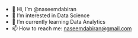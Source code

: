 - 👋 Hi, I’m @naseemdabiran
- 👀 I’m interested in Data Science
- 🌱 I’m currently learning Data Analytics
- 📫 How to reach me: naseemdabiran@gmail.com

<!---
naseemdabiran/naseemdabiran is a ✨ special ✨ repository because its `README.md` (this file) appears on your GitHub profile.
You can click the Preview link to take a look at your changes.
--->
